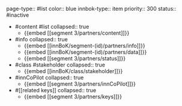 page-type:: #list
color:: blue
innbok-type:: item
priority:: 300
status:: #inactive

- #content #list
  collapsed:: true
	- {{embed [[segment 3/partners/content]]}}
- #info
  collapsed:: true
	- {{embed [[innBoK/segment-(id)/partners/info]]}}
	- {{embed [[innBoK/segment-(id)/partners/data]]}}
	- {{embed [[segment 3/partners/status]]}}
- #class #stakeholder
  collapsed:: true
	- {{embed [[innBoK/class/stakeholder]]}}
- #innCoPilot
  collapsed:: true
	- {{embed [[segment 3/partners/innCoPilot]]}}
- #[[related keys]]
  collapsed:: true
	- {{embed [[segment 3/partners/keys]]}}


